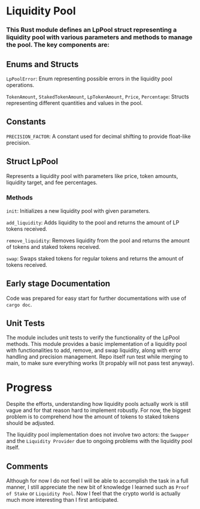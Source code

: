 # Liquidity Pool

### This Rust module defines an LpPool struct representing a liquidity pool with various parameters and methods to manage the pool. The key components are:

## Enums and Structs

`LpPoolError`: Enum representing possible errors in the liquidity pool operations.

`TokenAmount`, `StakedTokenAmount`, `LpTokenAmount`, `Price`, `Percentage`: Structs representing different quantities and values in the pool.

## Constants

`PRECISION_FACTOR`: A constant used for decimal shifting to provide float-like precision.

## Struct LpPool

Represents a liquidity pool with parameters like price, token amounts, liquidity target, and fee percentages.

### Methods

`init`: Initializes a new liquidity pool with given parameters.

`add_liquidity`: Adds liquidity to the pool and returns the amount of LP tokens received.

`remove_liquidity`: Removes liquidity from the pool and returns the amount of tokens and staked tokens received.

`swap`: Swaps staked tokens for regular tokens and returns the amount of tokens received.

## Early stage Documentation

Code was prepared for easy start for further documentations with use of `cargo doc`.

## Unit Tests

The module includes unit tests to verify the functionality of the LpPool methods.
This module provides a basic implementation of a liquidity pool with functionalities to add, remove, and swap liquidity, along with error handling and precision management. Repo itself run test while merging to main, to make sure everything works (It propably will not pass test anyway).

# Progress

Despite the efforts, understanding how liquidity pools actually work is still vague and for that reason hard to implement robustly. For now, the biggest problem is to comprehend how the amount of tokens to staked tokens should be adjusted.

The liquidity pool implementation does not involve two actors: the `Swapper` and the `Liquidity Provider` due to ongoing problems with the liquidity pool itself.

## Comments

Although for now I do not feel I will be able to accomplish the task in a full manner, I still appreciate the new bit of knowledge I learned such as `Proof of Stake` or `Liquidity Pool`.
Now I feel that the crypto world is actually much more interesting than I first anticipated.
